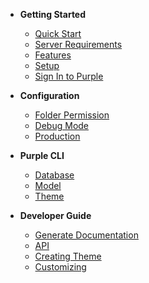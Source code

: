 - **Getting Started**  
	- [Quick Start](/)
	- [Server Requirements](server-requirements.md)
	- [Features](features.md)
	- [Setup](setup.md)
	- [Sign In to Purple](sign-in-to-purple.md)

- **Configuration**  
	- [Folder Permission](folder-permission.md)
	- [Debug Mode](debug-mode.md)
	- [Production](production.md)

- **Purple CLI**  
	- [Database](cli-database.md)
	- [Model](cli-model.md)
	- [Theme](cli-theme.md)

- **Developer Guide**
    - [Generate Documentation](generate-documentation.md)
    - [API](purple-cms-api.md)
    - [Creating Theme](creating-theme.md)
    - [Customizing](customizing.md)